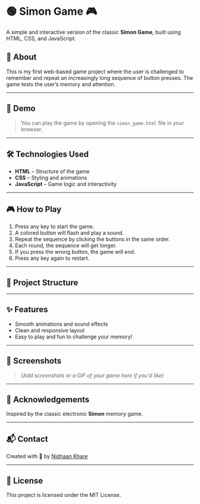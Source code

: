 # 🟢 Simon Game 🎮

A simple and interactive version of the classic **Simon Game**, built using HTML, CSS, and JavaScript.

## 📌 About

This is my first web-based game project where the user is challenged to remember and repeat an increasingly long sequence of button presses. The game tests the user’s memory and attention.

---

## 🚀 Demo

> You can play the game by opening the `simon_game.html` file in your browser.

---

## 🛠️ Technologies Used

- **HTML** – Structure of the game
- **CSS** – Styling and animations
- **JavaScript** – Game logic and interactivity

---

## 🎮 How to Play

1. Press any key to start the game.
2. A colored button will flash and play a sound.
3. Repeat the sequence by clicking the buttons in the same order.
4. Each round, the sequence will get longer.
5. If you press the wrong button, the game will end.
6. Press any key again to restart.

---

## 📂 Project Structure


---

## ✨ Features

- Smooth animations and sound effects
- Clean and responsive layout
- Easy to play and fun to challenge your memory!

---

## 📸 Screenshots

> *(Add screenshots or a GIF of your game here if you'd like)*

---

## 🙌 Acknowledgements

Inspired by the classic electronic **Simon** memory game.

---

## 📬 Contact

Created with 💚 by [Nidhaan Khare](https://github.com/Nidhaan-Khare)

---

## 📄 License

This project is licensed under the MIT License.

